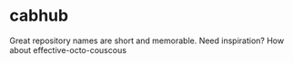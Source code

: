 # cabhub
Great repository names are short and memorable. Need inspiration? How about effective-octo-couscous
